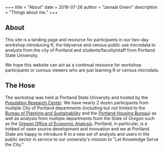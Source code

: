 +++
title = "About"
date = 2018-07-26
author = "Jamaal Green"
description = "Things about me."
+++

## About

This site is a landing page and resource for participants in our two-day workshop introducing R, the tidyverse and census public use microdata to analysts from the city of Portland and students/faculty/staff from Portland State University.

We hope this website can act as a continual resource for workshop participants or curious viewers who are just learning R or census microdata.

## The Hose

The workshop was held at Portland State University and hosted by the [Population Research Center](https://www.pdx.edu/prc/home). We have nearly 2 dozen participants from multiple City of Portland departments (including but not limited to the [Bureau of Planning and Sustainability](https://www.portlandoregon.gov/bps/) and the [Portland Housing Bureau](https://www.portlandoregon.gov/phb/)) as well as analysts from multiple departments from the State of Oregon such as the [Oregon Office of Economic Analysis](https://www.oregon.gov/das/OEA/Pages/Index.aspx). Portland, in particular, is a hotbed of open source development and innovation and we at Portland State are happy to introduce R to a new set of analysts and users in the public sector in service to our university's mission to "Let Knowledge Serve the City."